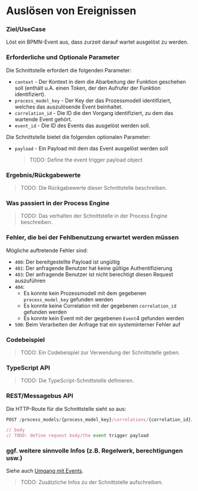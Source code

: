 # Auslösen von Ereignissen

### Ziel/UseCase

Löst ein BPMN-Event aus, dass zurzeit darauf wartet ausgelöst zu werden.

### Erforderliche und Optionale Parameter

Die Schnittstelle erfordert die folgenden Parameter:

* `context` - Der Kontext in dem die Abarbeitung der Funktion geschehen soll
  (enthält u.A. einen Token, der den Aufrufer der Funktion identifiziert).
* `process_model_key` - Der Key der das Prozessmodell identifiziert, welches
  das auszulösende Event beinhaltet.
* `correlation_id` - Die ID die den Vorgang identifiziert, zu dem das wartende
  Event gehört.
* `event_id` - Die ID des Events das ausgelöst werden soll.

Die Schnittstelle bietet die folgenden optionalen Parameter:

* `payload` - Ein Payload mit dem das Event ausgelöst werden soll
  > TODO: Define the event trigger payload object

### Ergebnis/Rückgabewerte

> TODO: Die Rückgabewerte dieser Schnittstelle beschreiben.

### Was passiert in der Process Engine

> TODO: Das verhalten der Schnittstelle in der Process Engine beschreiben.

### Fehler, die bei der Fehlbenutzung erwartet werden müssen

Mögliche auftretende Fehler sind:
- `400`: Der bereitgestellte Payload ist ungültig
- `401`: Der anfragende Benutzer hat keine gültige Authentifizierung
- `403`: Der anfragende Benutzer ist nicht berechtigt diesen Request auszuführen
- `404`:
  - Es konnte kein Prozessmodell mit dem gegebenen `process_model_key`
    gefunden werden
  - Es konnte keine Correlation mit der gegebenen `correlation_id`
    gefunden werden
  - Es konnte kein Event mit der gegebenen `Event`4
    gefunden werden
- `500`: Beim Verarbeiten der Anfrage trat ein systeminterner Fehler auf

### Codebeispiel

> TODO: Ein Codebeispiel zur Verwendung der Schnittstelle geben.

### TypeScript API

> TODO: Die TypeScript-Schnittstelle definieren.

### REST/Messagebus API

Die HTTP-Route für die Schnittstelle sieht so aus:

```JavaScript
POST /process_models/{process_model_key}/correlations/{correlation_id}/events/{event_id}/trigger

// body
// TODO: define request body/the event trigger payload
```

### ggf. weitere sinnvolle Infos (z.B. Regelwerk, berechtigungen usw.)

Siehe auch [Umgang mit Events](./dealing_with_events.md).

> TODO: Zusätzliche Infos zu der Schnittstelle aufschreiben.
